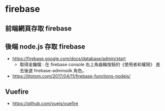 # firebase

## 前端網頁存取 firebase

## 後端 node.js 存取 firebase

* https://firebase.google.com/docs/database/admin/start
  * 取得金鑰檔 : 在 firebase console 右上角齒輪按鈕的《使用者和權限》 進去後選 firebase-adminsdk 角色。
* https://litotom.com/2017/04/11/firebase-functions-nodejs/



## Vuefire
* https://github.com/vuejs/vuefire

